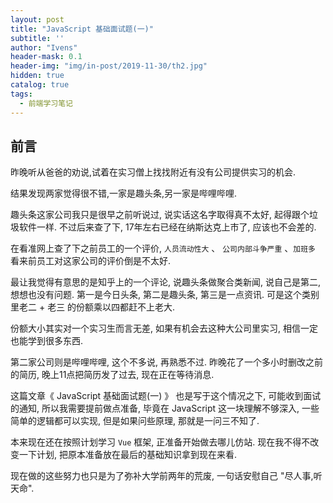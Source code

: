 ```yaml
---
layout: post
title: "JavaScript 基础面试题(一)"
subtitle: ''
author: "Ivens"
header-mask: 0.1
header-img: "img/in-post/2019-11-30/th2.jpg"
hidden: true
catalog: true
tags:
  - 前端学习笔记
---
```


## 前言
昨晚听从爸爸的劝说,试着在实习僧上找找附近有没有公司提供实习的机会.

结果发现两家觉得很不错,一家是趣头条,另一家是哔哩哔哩.

趣头条这家公司我只是很早之前听说过, 说实话这名字取得真不太好, 起得跟个垃圾软件一样. 不过后来查了下, 17年左右已经在纳斯达克上市了, 应该也不会差的.

在看准网上查了下之前员工的一个评价, `人员流动性大` 、 `公司内部斗争严重` 、`加班多` 看来前员工对这家公司的评价倒是不太好.

最让我觉得有意思的是知乎上的一个评论, 说趣头条做聚合类新闻, 说自己是第二, 想想也没有问题. 第一是今日头条, 第二是趣头条, 第三是一点资讯. 可是这个类别里老二 + 老三 的份额乘以四都赶不上老大.

份额大小其实对一个实习生而言无差, 如果有机会去这种大公司里实习, 相信一定也能学到很多东西.

第二家公司则是哔哩哔哩, 这个不多说, 再熟悉不过. 昨晚花了一个多小时删改之前的简历, 晚上11点把简历发了过去, 现在正在等待消息.

这篇文章《 JavaScript 基础面试题(一) 》 也是写于这个情况之下, 可能收到面试的通知, 所以我需要提前做点准备, 毕竟在 JavaScript 这一块理解不够深入, 一些简单的逻辑都可以实现, 但是如果问些原理, 那就是一问三不知了.

本来现在还在按照计划学习 `Vue` 框架, 正准备开始做去哪儿仿站. 现在我不得不改变一下计划, 把原本准备放在最后的基础知识拿到现在来看.

现在做的这些努力也只是为了弥补大学前两年的荒废, 一句话安慰自己 "尽人事,听天命".